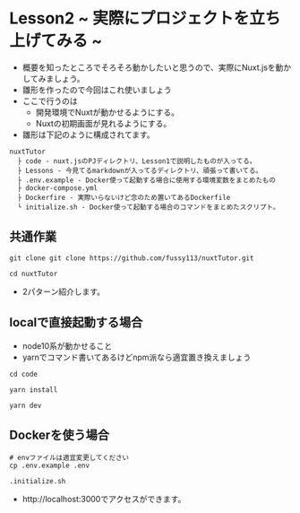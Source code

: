 # Lesson2 ~ 実際にプロジェクトを立ち上げてみる ~

* 概要を知ったところでそろそろ動かしたいと思うので、実際にNuxt.jsを動かしてみましょう。
* 雛形を作ったので今回はこれ使いましょう
* ここで行うのは
  * 開発環境でNuxtが動かせるようにする。
  * Nuxtの初期画面が見れるようにする。
* 雛形は下記のように構成されてます。

```
nuxtTutor
  ├ code - nuxt.jsのPJディレクトリ、Lesson1で説明したものが入ってる。
  ├ Lessons - 今見てるmarkdownが入ってるディレクトリ、頑張って書いてる。
  ├ .env.example - Docker使って起動する場合に使用する環境変数をまとめたもの
  ├ docker-compose.yml
  ├ Dockerfire - 実際いらないけど念のため置いてあるDockerfile
  └ initialize.sh - Docker使って起動する場合のコマンドをまとめたスクリプト。
```

## 共通作業

```
git clone git clone https://github.com/fussy113/nuxtTutor.git

cd nuxtTutor
```

* 2パターン紹介します。

## localで直接起動する場合

* node10系が動かせること
* yarnでコマンド書いてあるけどnpm派なら適宜置き換えましょう

```
cd code

yarn install

yarn dev

```

## Dockerを使う場合

```
# envファイルは適宜変更してください
cp .env.example .env

.initialize.sh
```

* http://localhost:3000でアクセスができます。